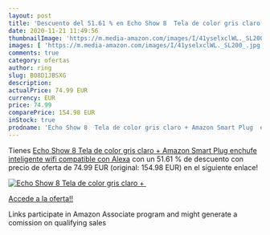 ```yaml
---
layout: post
title: 'Descuento del 51.61 % en Echo Show 8  Tela de color gris claro + '
date: 2020-11-21 11:49:56
thumbnailImage: 'https://m.media-amazon.com/images/I/41yselxclWL._SL200_.jpg'
images: [ 'https://m.media-amazon.com/images/I/41yselxclWL._SL200_.jpg' ]
comments: true
category: ofertas
author: ring
slug: B08D1JBSXG
description:
actualPrice: 74.99 EUR
currency: EUR
price: 74.99
comparePrice: 154.98 EUR
inStock: true
prodname: 'Echo Show 8  Tela de color gris claro + Amazon Smart Plug  enchufe inteligente wifi   compatible con Alexa'
---
```


Tienes [Echo Show 8  Tela de color gris claro + Amazon Smart Plug  enchufe inteligente wifi   compatible con Alexa](https://www.amazon.es/dp/B08D1JBSXG/?tag=tolees-21) con un 51.61 % de descuento con precio de oferta de 74.99 EUR (original: 154.98 EUR) en el siguiente enlace!

[![Echo Show 8  Tela de color gris claro + ](https://m.media-amazon.com/images/I/41yselxclWL._SL200_.jpg)](https://www.amazon.es/dp/B08D1JBSXG/?tag=tolees-21)

[Accede a la oferta!!](https://www.amazon.es/dp/B08D1JBSXG/?tag=tolees-21)

Links participate in Amazon Associate program and might generate a comission on qualifying sales


